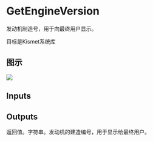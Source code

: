 # GetEngineVersion

发动机制造号，用于向最终用户显示。

目标是Kismet系统库

## 图示

![]($-20221218-18424472.png)

## Inputs

## Outputs

返回值。字符串。发动机的建造编号，用于显示给最终用户。
